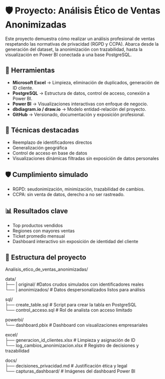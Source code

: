 # 🛡️ Proyecto: Análisis Ético de Ventas Anonimizadas

Este proyecto demuestra cómo realizar un análisis profesional de ventas respetando las normativas de privacidad (RGPD y CCPA). Abarca desde la generación del dataset, la anonimización con trazabilidad, hasta la visualización en Power BI conectada a una base PostgreSQL.

## 🧰 Herramientas
- **Microsoft Excel** → Limpieza, eliminación de duplicados, generación de ID cliente.
- **PostgreSQL** → Estructura de datos, control de acceso, conexión a Power BI.
- **Power BI** → Visualizaciones interactivas con enfoque de negocio.
- **dbdiagram.io / draw.io** → Modelo entidad-relación del proyecto.
- **GitHub** → Versionado, documentación y exposición profesional.

## 🧪 Técnicas destacadas
- Reemplazo de identificadores directos
- Generalización geográfica
- Control de acceso en base de datos
- Visualizaciones dinámicas filtradas sin exposición de datos personales

## 🛡️ Cumplimiento simulado
- RGPD: seudonimización, minimización, trazabilidad de cambios.
- CCPA: sin venta de datos, derecho a no ser rastreado.

## 📊 Resultados clave
- Top productos vendidos
- Regiones con mayores ventas
- Ticket promedio mensual
- Dashboard interactivo sin exposición de identidad del cliente

## 📂 Estructura del proyecto
Analisis_etico_de_ventas_anonimizadas/  

data/  
├── | original/  #Datos crudos simulados con identificadores reales  
└── | anonimizados/  # Datos despersonalizados listos para análisis 

sql/  
├── create_table.sql     # Script para crear la tabla en PostgreSQL  
└── control_acceso.sql   # Rol de analista con acceso limitado  

powerbi/  
└── dashboard.pbix       # Dashboard con visualizaciones empresariales  

excel/  
├── generacion_id_clientes.xlsx   # Limpieza y asignación de ID  
└── log_cambios_anonimizacion.xlsx # Registro de decisiones y trazabilidad  

docs/  
├── decisiones_privacidad.md      # Justificación ética y legal  
└── capturas_dashboard/           # Imágenes del dashboard Power BI  

